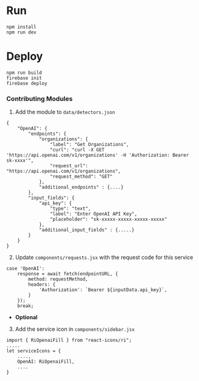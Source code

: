 # Run
```
npm install
npm run dev
```


# Deploy
```
npm run build
firebase init
firebase deploy
```



### Contributing Modules
1. Add the module to `data/detectors.json`
```
{
    "OpenAI": {
        "endpoints": {
            "organizations": {
                "label": "Get Organizations",
                "curl": "curl -X GET 'https://api.openai.com/v1/organizations' -H 'Authorization: Bearer sk-xxxx'",
                "request_url": "https://api.openai.com/v1/organizations",
                "request_method": "GET"
            },
            "additional_endpoints" : {....}
        },
        "input_fields": {
            "api_key": {
                "type": "text",
                "label": "Enter OpenAI API Key",
                "placeholder": "sk-xxxxx-xxxxx-xxxxx-xxxxx"
            },
            "additional_input_fields" : {.....}
        }
    }
}
```
2. Update `components/requests.jsx` with the request code for this service
```
case 'OpenAI':
    response = await fetch(endpointURL, {
        method: requestMethod,
        headers: {
            'Authorization': `Bearer ${inputData.api_key}`,
        }
    });
    break;
```
- **Optional**
3. Add the service icon in `components/sidebar.jsx`
```
import { RiOpenaiFill } from "react-icons/ri";
.....
let serviceIcons = {
    ....,
    OpenAI: RiOpenaiFill,
    ....
}
```